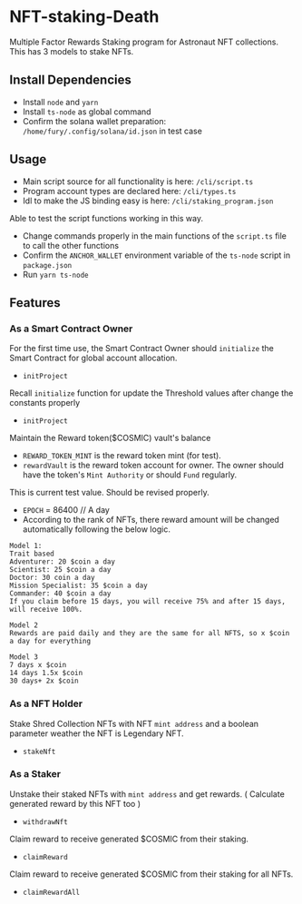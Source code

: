 # NFT-staking-Death
Multiple Factor Rewards Staking program for Astronaut NFT collections. This has 3 models to stake NFTs.

## Install Dependencies
- Install `node` and `yarn`
- Install `ts-node` as global command
- Confirm the solana wallet preparation: `/home/fury/.config/solana/id.json` in test case

## Usage
- Main script source for all functionality is here: `/cli/script.ts`
- Program account types are declared here: `/cli/types.ts`
- Idl to make the JS binding easy is here: `/cli/staking_program.json`

Able to test the script functions working in this way.
- Change commands properly in the main functions of the `script.ts` file to call the other functions
- Confirm the `ANCHOR_WALLET` environment variable of the `ts-node` script in `package.json`
- Run `yarn ts-node`

## Features

### As a Smart Contract Owner
For the first time use, the Smart Contract Owner should `initialize` the Smart Contract for global account allocation.
- `initProject`
 
Recall `initialize` function for update the Threshold values after change the constants properly
- `initProject` 

Maintain the Reward token($COSMIC) vault's balance
- `REWARD_TOKEN_MINT` is the reward token mint (for test).
- `rewardVault` is the reward token account for owner. The owner should have the token's `Mint Authority` or should `Fund` regularly.

This is current test value. Should be revised properly.
- `EPOCH` = 86400                                   // A day 
- According to the rank of NFTs, there reward amount will be changed automatically following the below logic.
```
Model 1: 
Trait based 
Adventurer: 20 $coin a day 
Scientist: 25 $coin a day 
Doctor: 30 coin a day 
Mission Specialist: 35 $coin a day 
Commander: 40 $coin a day
If you claim before 15 days, you will receive 75% and after 15 days, will receive 100%.

Model 2 
Rewards are paid daily and they are the same for all NFTS, so x $coin a day for everything 

Model 3 
7 days x $coin 
14 days 1.5x $coin 
30 days+ 2x $coin
```

### As a NFT Holder
Stake Shred Collection NFTs with NFT `mint address` and a boolean parameter weather the NFT is Legendary NFT.
- `stakeNft`

### As a Staker
Unstake their staked NFTs with `mint address` and get rewards. ( Calculate generated reward by this NFT too )
- `withdrawNft`

Claim reward to receive generated $COSMIC from their staking.
- `claimReward`

Claim reward to receive generated $COSMIC from their staking for all NFTs.
- `claimRewardAll`
